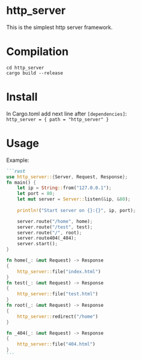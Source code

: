 # http_server
 This is the simplest http server framework.

# Compilation
`cd http_server`<br>
`cargo build --release`

# Install
In Cargo.toml add next line after `[dependencies]`: <br>
`http_server = { path = "http_server" }`

# Usage 
Example: <br>
``````markdown
```rust
use http_server::{Server, Request, Response};
fn main() {
    let ip = String::from("127.0.0.1");
    let port = 80;
    let mut server = Server::listen(&ip, &80);
    
    println!("Start server on {}:{}", ip, port);

    server.route("/home", home);
    server.route("/test", test);
    server.route("/", root);
    server.route404(_404);
    server.start();
}

fn home(_: &mut Request) -> Response
{
    http_server::file("index.html")
}
fn test(_: &mut Request) -> Response
{
    http_server::file("test.html")
}
fn root(_: &mut Request) -> Response
{
    http_server::redirect("/home")
}

fn _404(_: &mut Request) -> Response
{
    http_server::file("404.html")
}
```
``````
